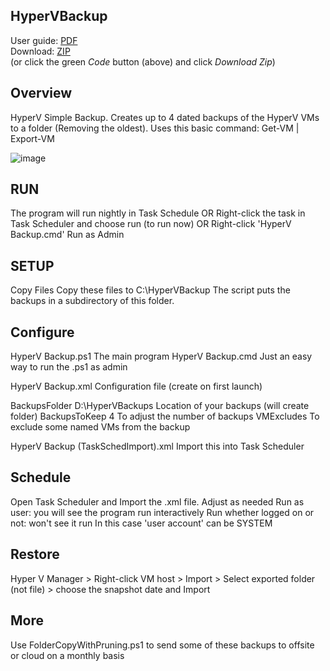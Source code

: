 ## HyperVBackup
User guide: [PDF](https://github.com/ITAutomator/HyperVBackup/blob/main/HyperVBackup%20Readme.pdf)   
Download: [ZIP](https://github.com/ITAutomator/HyperVBackup/archive/refs/heads/main.zip)   
(or click the green *Code* button (above) and click *Download Zip*)  

  
## Overview

HyperV Simple Backup. Creates up to 4 dated backups of the HyperV VMs to a folder (Removing the oldest). Uses this basic command: Get-VM | Export-VM

![image](https://github.com/ITAutomator/HyperVBackup/assets/135157036/d65fa8af-6191-49da-9ce4-cb5baa82309f)


## RUN
The program will run nightly in Task Schedule
OR
Right-click the task in Task Scheduler and choose run (to run now)
OR 
Right-click 'HyperV Backup.cmd' Run as Admin
## SETUP
Copy Files
Copy these files to C:\HyperVBackup
The script puts the backups in a subdirectory of this folder.

## Configure
HyperV Backup.ps1                    The main program
HyperV Backup.cmd                    Just an easy way to run the .ps1 as admin

HyperV Backup.xml                    Configuration file (create on first launch)

BackupsFolder D:\HyperVBackups Location of your backups (will create folder)
BackupsToKeep 4    To adjust the number of backups
VMExcludes            To exclude some named VMs from the backup

HyperV Backup (TaskSchedImport).xml  Import this into Task Scheduler

## Schedule
Open Task Scheduler and Import the .xml file.  Adjust as needed
Run as user: you will see the program run interactively
Run whether logged on or not: won't see it run
In this case 'user account' can be SYSTEM
  
## Restore  
Hyper V Manager > Right-click VM host > Import > Select exported folder (not file) > choose the snapshot date and Import   
  
## More
Use FolderCopyWithPruning.ps1 to send some of these backups to offsite or cloud on a monthly basis


